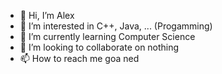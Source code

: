 - 👋 Hi, I’m Alex
- 👀 I’m interested in C++, Java, ... (Progamming)
- 🌱 I’m currently learning Computer Science
- 💞️ I’m looking to collaborate on nothing
- 📫 How to reach me goa ned
